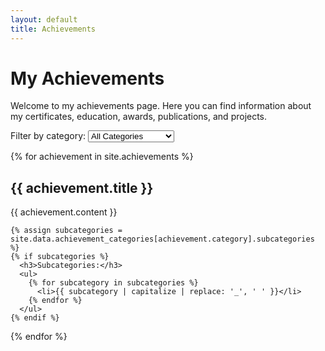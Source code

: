 ```yaml
---
layout: default
title: Achievements
---
```


# My Achievements

Welcome to my achievements page. Here you can find information about my certificates, education, awards, publications, and projects.

<div class="category-filter">
  <label for="achievement-category-select">Filter by category:</label>
  <select id="achievement-category-select" onchange="filterAchievements()">
    <option value="all">All Categories</option>
    {% for category in site.data.achievement_categories %}
    <option value="{{ category[0] }}">{{ category[1].title }}</option>
    {% endfor %}
  </select>
</div>

{% for achievement in site.achievements %}
  <div class="achievement-category" data-category="{{ achievement.category }}">
    <h2>{{ achievement.title }}</h2>
    {{ achievement.content }}
    
    {% assign subcategories = site.data.achievement_categories[achievement.category].subcategories %}
    {% if subcategories %}
      <h3>Subcategories:</h3>
      <ul>
        {% for subcategory in subcategories %}
          <li>{{ subcategory | capitalize | replace: '_', ' ' }}</li>
        {% endfor %}
      </ul>
    {% endif %}
  </div>
{% endfor %}

<script>
function filterAchievements() {
  var select = document.getElementById('achievement-category-select');
  var selectedCategory = select.value;
  var categories = document.getElementsByClassName('achievement-category');
  
  for (var i = 0; i < categories.length; i++) {
    if (categories[i].getAttribute('data-category') === selectedCategory) {
      categories[i].style.display = 'block';
    } else {
      categories[i].style.display = 'none';
    }
  }
}

document.addEventListener('DOMContentLoaded', function() {
  var achievementCategorySelect = document.getElementById('achievement-category-select');
  if (achievementCategorySelect) {
    achievementCategorySelect.addEventListener('change', filterAchievements);
    // 페이지 로드 시 첫 번째 카테고리 선택 및 필터링
    achievementCategorySelect.selectedIndex = 3;
    filterAchievements();
  }
});
</script>